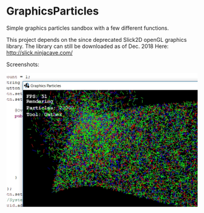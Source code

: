 # GraphicsParticles
Simple graphics particles sandbox with a few different functions.


This project depends on the since deprecated Slick2D openGL graphics library. The library can still be downloaded as of Dec. 2018
Here: http://slick.ninjacave.com/


Screenshots:

![Image Gather](https://raw.githubusercontent.com/nparker2020/graphicsparticles/master/screenshot1.jpg)


